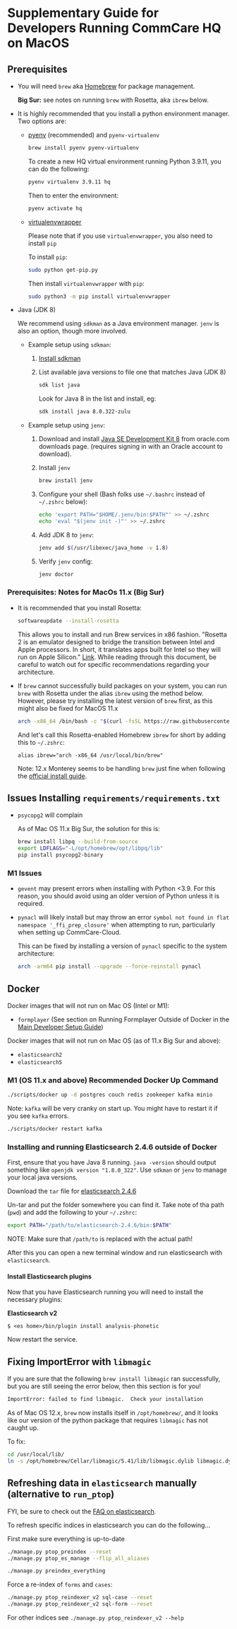 # Supplementary Guide for Developers Running CommCare HQ on MacOS


## Prerequisites

- You will need `brew` aka [Homebrew](https://brew.sh) for package management.

  **Big Sur:** see notes on running `brew` with Rosetta, aka `ibrew` below.


- It is highly recommended that you install a python environment manager. Two options are:

  - [pyenv](https://github.com/pyenv/pyenv#installation) (recommended) and `pyenv-virtualenv`

    ```sh
    brew install pyenv pyenv-virtualenv
    ```

    To create a new HQ virtual environment running Python 3.9.11, you can do the following:

    ```sh
    pyenv virtualenv 3.9.11 hq
    ```

    Then to enter the environment:

    ```sh
    pyenv activate hq
    ```

  - [virtualenvwrapper](https://virtualenvwrapper.readthedocs.io/en/latest/#introduction)

    Please note that if you use `virtualenvwrapper`, you also need to install `pip`

    To install `pip`:

    ```sh
    sudo python get-pip.py
    ```
    Then install `virtualenvwrapper` with `pip`:
    ```sh
    sudo python3 -m pip install virtualenvwrapper
    ```

- Java (JDK 8)

  We recommend using `sdkman` as a Java environment manager. `jenv` is also an option, though more involved.

    - Example setup using `sdkman`:

      1. [Install sdkman](https://sdkman.io/install)

      2. List available java versions to file one that matches Java (JDK 8)
         ```sh
         sdk list java
         ```
         Look for Java 8 in the list and install, eg:
         ```sh
         sdk install java 8.0.322-zulu
         ```

    - Example setup using `jenv`:

      1. Download and install [Java SE Development Kit 8][oracle_jdk8] from oracle.com downloads page.
         (requires signing in with an Oracle account to download).
      2. Install `jenv`

          ```sh
          brew install jenv
          ```

      3. Configure your shell (Bash folks use `~/.bashrc` instead of `~/.zshrc` below):

          ```sh
          echo 'export PATH="$HOME/.jenv/bin:$PATH"' >> ~/.zshrc
          echo 'eval "$(jenv init -)"' >> ~/.zshrc
          ```

      4. Add JDK 8 to `jenv`:

          ```sh
          jenv add $(/usr/libexec/java_home -v 1.8)
          ```

      5. Verify `jenv` config:

          ```sh
          jenv doctor
          ```

  [oracle_jdk8]: https://www.oracle.com/java/technologies/javase/javase-jdk8-downloads.html

### Prerequisites: Notes for MacOs 11.x (Big Sur)

- It is recommended that you install Rosetta:
    ```sh
    softwareupdate --install-rosetta
    ```
    This allows you to install and run Brew services in x86 fashion.
    "Rosetta 2 is an emulator designed to bridge the transition between Intel and Apple processors. In short, it translates apps built for Intel so they will run on Apple Silicon." [Link](https://www.computerworld.com/article/3597949/everything-you-need-to-know-about-rosetta-2-on-apple-silicon-macs.html).
    While reading through this document, be careful to watch out for specific recommendations regarding your architecture.


- If `brew` cannot successfully build packages on your system, you can run `brew` with Rosetta under the alias `ibrew` using the method below.
    However, please try installing the latest version of `brew` first, as this might also be fixed for MacOS 11.x
    ```sh
    arch -x86_64 /bin/bash -c "$(curl -fsSL https://raw.githubusercontent.com/Homebrew/install/master/install.sh)"
    ```
    And let's call this Rosetta-enabled Homebrew `ibrew` for short by adding this to `~/.zshrc`:
    ```
    alias ibrew="arch -x86_64 /usr/local/bin/brew"
    ```

    Note: 12.x Monterey seems to be handling `brew` just fine when following the [official install guide](https://brew.sh).


## Issues Installing `requirements/requirements.txt`

- `psycopg2` will complain

  As of Mac OS 11.x Big Sur, the solution for this is:
  ```sh
  brew install libpq --build-from-source
  export LDFLAGS="-L/opt/homebrew/opt/libpq/lib"
  pip install psycopg2-binary
  ```

### M1 Issues

- `gevent` may present errors when installing with Python <3.9. For this reason, you should avoid using an older version of Python unless it is required.

- `pynacl` will likely install but may throw an error `symbol not found in flat namespace '_ffi_prep_closure'` when attempting to run, particularly when setting up CommCare-Cloud.

  This can be fixed by installing a version of `pynacl` specific to the system architecture:
  ```sh
  arch -arm64 pip install --upgrade --force-reinstall pynacl
  ```


## Docker

Docker images that will not run on Mac OS (Intel or M1):

- `formplayer` (See section on Running Formplayer Outside of Docker in the [Main Developer Setup Guide](https://github.com/dimagi/commcare-hq/blob/master/DEV_SETUP.md))

Docker images that will not run on Mac OS (as of 11.x Big Sur and above):

- `elasticsearch2`
- `elasticsearch5`

### M1 (OS 11.x and above) Recommended Docker Up Command

```sh
./scripts/docker up -d postgres couch redis zookeeper kafka minio
```

Note: `kafka` will be very cranky on start up. You might have to restart it if you see `kafka` errors.
```sh
./scripts/docker restart kafka
```

### Installing and running Elasticsearch 2.4.6 outside of Docker

First, ensure that you have Java 8 running. `java -version` should output something like `openjdk version "1.8.0_322"`.
Use `sdkman` or `jenv` to manage your local java versions.

Download the `tar` file for [elasticsearch 2.4.6](https://www.elastic.co/downloads/past-releases/elasticsearch-2-4-6)

Un-tar and put the folder somewhere you can find it. Take note of tha path (`pwd`) and add the following to your `~/.zshrc`:

```sh
export PATH="/path/to/elasticsearch-2.4.6/bin:$PATH"
```
NOTE: Make sure that `/path/to` is replaced with the actual path!

After this you can open a new terminal window and run elasticsearch with `elasticsearch`.

#### Install Elasticsearch plugins

Now that you have Elasticsearch running you will need to install the necessary plugins:

**Elasticsearch v2**
```
$ <es home>/bin/plugin install analysis-phonetic
```

Now restart the service.


## Fixing ImportError with `libmagic`

If you are sure that the following `brew install libmagic` ran successfully, but you are still seeing the error below, then this section is for you!
```sh
ImportError: failed to find libmagic.  Check your installation
```

As of Mac OS 12.x, `brew` now installs itself in `/opt/homebrew/`, and it looks like our version of the python package that requires `libmagic` has not caught up.

To fix:
```sh
cd /usr/local/lib/
ln -s /opt/homebrew/Cellar/libmagic/5.41/lib/libmagic.dylib libmagic.dylib
```

## Refreshing data in `elasticsearch` manually (alternative to `run_ptop`)

FYI, be sure to check out the [FAQ on elasticsearch](https://github.com/dimagi/commcare-hq/blob/master/DEV_FAQ.md#elasticsearch).

To refresh specific indices in elasticsearch you can do the following...

First make sure everything is up-to-date
```sh
./manage.py ptop_preindex --reset
./manage.py ptop_es_manage --flip_all_aliases

./manage.py preindex_everything
```

Force a re-index of `forms` and `cases`:
```sh
./manage.py ptop_reindexer_v2 sql-case --reset
./manage.py ptop_reindexer_v2 sql-form --reset
```

For other indices see `./manage.py ptop_reindexer_v2 --help`
